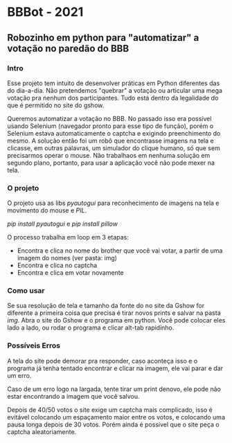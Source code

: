 # BBBot - 2021
## Robozinho em python para "automatizar" a votação no paredão do BBB

### Intro
Esse projeto tem intuito de desenvolver práticas em Python diferentes das do dia-a-dia. Não pretendemos "quebrar" a votação ou articular uma mega votação pra nenhum dos participantes. Tudo está dentro da legalidade do que é permitido no site do gshow.

Queremos automatizar a votação no BBB. No passado isso era possível usando Selenium (navegador pronto para esse tipo de função), porém o Selenium estava automaticamente o captcha e exigindo preenchimento do mesmo. A solução então foi um robô que encontrasse imagens na tela e clicasse, em outras palavras, um simulador do clique humano, só que sem precisarmos operar o mouse. Não trabalhaos em nenhuma solução em segundo plano, portanto, para usar a aplicação você não pode mexer na tela.

### O projeto
O projeto usa as libs *pyautogui* para reconhecimento de imagens na tela e movimento do mouse e *PIL*.

*pip install pyautogui* e *pip install pillow*

O processo trabalha em loop em 3 etapas:
  - Encontra e clica no nome do brother que você vai votar, a partir de uma imagem do nomes (ver pasta: img)
  - Encontra e clica no captcha
  - Encontra e clica em votar novamente


### Como usar
Se sua resolução de tela e tamanho da fonte do no site da Gshow for diferente a primeira coisa que precisa é tirar novos prints e salvar na pasta *img*.
Abra o site do Gshow e o programa em python. Você pode colocar eles lado a lado, ou rodar o programa e clicar alt-tab rapidinho.

### Possíveis Erros
A tela do site pode demorar pra responder, caso aconteça isso e o programa já tenha tentado encontrar e clicar na imagem, ele vai parar e dar um erro.

Caso de um erro logo na largada, tente tirar um print denovo, ele pode não estar encontrando a imagem que você salvou.

Depois de 40/50 votos o site exige um captcha mais complicado, isso é evitável colocando um espaçamento maior entre os votos, e colocando uma pausa longa depois de 30 votos. Porém ainda é possível que o site peça o captcha aleatoriamente.
